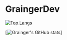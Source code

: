 # GraingerDev

[![Top Langs](https://github-readme-stats.vercel.app/api/top-langs/?username=MrCoku)](https://github.com/remixor/github-readme-stats)

[![Grainger's GitHub stats](https://github-readme-stats.vercel.app/api?username=remixor&show_icons=true&theme=radical)]

